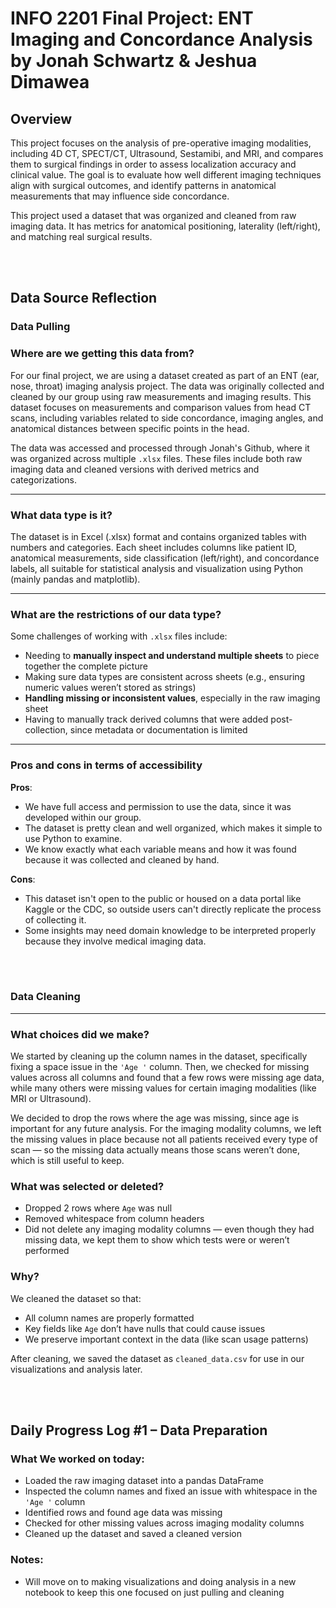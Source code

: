 # INFO 2201 Final Project: ENT Imaging and Concordance Analysis by Jonah Schwartz & Jeshua Dimawea

## Overview

This project focuses on the analysis of pre-operative imaging modalities, including 4D CT, SPECT/CT, Ultrasound, Sestamibi, and MRI, and compares them to surgical findings in order to assess localization accuracy and clinical value. The goal is to evaluate how well different imaging techniques align with surgical outcomes, and identify patterns in anatomical measurements that may influence side concordance.

This project used a dataset that was organized and cleaned from raw imaging data. It has metrics for anatomical positioning, laterality (left/right), and matching real surgical results.

<br><br>

## Data Source Reflection

### Data Pulling
### Where are we getting this data from?

For our final project, we are using a dataset created as part of an ENT (ear, nose, throat) imaging analysis project. The data was originally collected and cleaned by our group using raw measurements and imaging results. This dataset focuses on measurements and comparison values from head CT scans, including variables related to side concordance, imaging angles, and anatomical distances between specific points in the head.

The data was accessed and processed through Jonah's Github, where it was organized across multiple `.xlsx` files. These files include both raw imaging data and cleaned versions with derived metrics and categorizations.

---

### What data type is it?

The dataset is in Excel (.xlsx) format and contains organized tables with numbers and categories. Each sheet includes columns like patient ID, anatomical measurements, side classification (left/right), and concordance labels, all suitable for statistical analysis and visualization using Python (mainly pandas and matplotlib).

---

### What are the restrictions of our data type?

Some challenges of working with `.xlsx` files include:
- Needing to **manually inspect and understand multiple sheets** to piece together the complete picture
- Making sure data types are consistent across sheets (e.g., ensuring numeric values weren’t stored as strings)
- **Handling missing or inconsistent values**, especially in the raw imaging sheet
- Having to manually track derived columns that were added post-collection, since metadata or documentation is limited

---

### Pros and cons in terms of accessibility

**Pros**:
- We have full access and permission to use the data, since it was developed within our group.
- The dataset is pretty clean and well organized, which makes it simple to use Python to examine.
- We know exactly what each variable means and how it was found because it was collected and cleaned by hand.

**Cons**:
- This dataset isn't open to the public or housed on a data portal like Kaggle or the CDC, so outside users can't directly replicate the process of collecting it.
- Some insights may need domain knowledge to be interpreted properly because they involve medical imaging data.

<br><br>

### Data Cleaning
---
### What choices did we make?

We started by cleaning up the column names in the dataset, specifically fixing a space issue in the `'Age '` column. Then, we checked for missing values across all columns and found that a few rows were missing age data, while many others were missing values for certain imaging modalities (like MRI or Ultrasound).

We decided to drop the rows where the age was missing, since age is important for any future analysis. For the imaging modality columns, we left the missing values in place because not all patients received every type of scan — so the missing data actually means those scans weren’t done, which is still useful to keep.

### What was selected or deleted?

- Dropped 2 rows where `Age` was null  
- Removed whitespace from column headers  
- Did not delete any imaging modality columns — even though they had missing data, we kept them to show which tests were or weren’t performed

### Why?

We cleaned the dataset so that:
- All column names are properly formatted
- Key fields like `Age` don’t have nulls that could cause issues
- We preserve important context in the data (like scan usage patterns)

After cleaning, we saved the dataset as `cleaned_data.csv` for use in our visualizations and analysis later.

<br><br>
## Daily Progress Log #1 – Data Preparation

### What We worked on today:
- Loaded the raw imaging dataset into a pandas DataFrame
- Inspected the column names and fixed an issue with whitespace in the `'Age '` column
- Identified rows and found age data was missing
- Checked for other missing values across imaging modality columns
- Cleaned up the dataset and saved a cleaned version

### Notes:
- Will move on to making visualizations and doing analysis in a new notebook to keep this one focused on just pulling and cleaning
